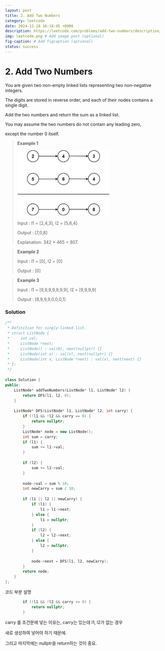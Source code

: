 ```yaml
---
layout: post
title: 2. Add Two Numbers
category: leetcode
date: 2024-12-18 16:18:45 +0900
description: https://leetcode.com/problems/add-two-numbers/description/
img: leetcode.png # Add image post (optional)
fig-caption: # Add figcaption (optional)
status: success
---
```


            
# 2. Add Two Numbers

You are given two non-empty linked lists representing two non-negative integers. 

The digits are stored in reverse order, and each of their nodes contains a single digit.

Add the two numbers and return the sum as a linked list.

You may assume the two numbers do not contain any leading zero, 

except the number 0 itself.



> **Example 1**
> 
> <img src="../../imgs/addtwonumber1.jpg" alt="addtwonumber1" width="300"/>
> 
> Input : l1 = [2,4,3], l2 = [5,6,4]
> 
> Output : [7,0,8]
> 
> Explanation: 342 + 465 = 807.


> **Example 2**
> 
> Input : l1 = [0], l2 = [0]
> 
> Output : [0]



> **Example 3**
> 
> Input : l1 = [9,9,9,9,9,9,9], l2 = [9,9,9,9]
> 
> Output : [8,9,9,9,0,0,0,1]


### Solution

```cpp
/**
 * Definition for singly-linked list.
 * struct ListNode {
 *     int val;
 *     ListNode *next;
 *     ListNode() : val(0), next(nullptr) {}
 *     ListNode(int x) : val(x), next(nullptr) {}
 *     ListNode(int x, ListNode *next) : val(x), next(next) {}
 * };
 */

class Solution {
public:
    ListNode* addTwoNumbers(ListNode* l1, ListNode* l2) {
        return DFS(l1, l2, 0);
    }

    ListNode* DFS(ListNode* l1, ListNode* l2, int carry) {
        if (!l1 && !l2 && carry == 0) {
            return nullptr;
        }
        ListNode* node = new ListNode();
        int sum = carry;
        if (l1) {
            sum += l1->val;
        }

        if (l2) {
            sum += l2->val;
        }

        node->val = sum % 10;
        int newCarry = sum / 10;

        if (l1 || l2 || newCarry) {
            if (l1) {
                l1 = l1->next;
            } else {
                l1 = nullptr;
            }
            if (l2) {
                l2 = l2->next;
            } else {
                l2 = nullptr;
            }

            node->next = DFS(l1, l2, newCarry);
        }
        return node;
    }
};

```

코드 부분 설명 

```cpp
        if (!l1 && !l2 && carry == 0) {
            return nullptr;
        }
```

carry 를 조건문에 넣는 이유는, carry는 있는데 l1, l2가 없는 경우 

새로 생성하여 넣어야 하기 때문에. 

그리고 마지막에는 nullptr을 return하는 것이 중요.
